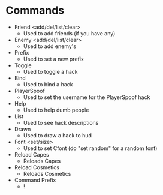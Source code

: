 # Commands

- Friend <add/del/list/clear>
  - Used to add friends (if you have any)
- Enemy <add/del/list/clear>
  - Used to add enemy's
- Prefix
  - Used to set a new prefix
- Toggle
  - Used to toggle a hack
- Bind
  - Used to bind a hack
- PlayerSpoof
  - Used to set the username for the PlayerSpoof hack
- Help
  - Used to help dumb people
- List
  - Used to see hack descriptions
- Drawn
  - Used to draw a hack to hud
- Font <set/size>
  - Used to set Cfont (do "set random" for a random font)
- Reload Capes
  - Reloads Capes
- Reload Cosmetics
  - Reloads Cosmetics    
- Command Prefix
  - !
